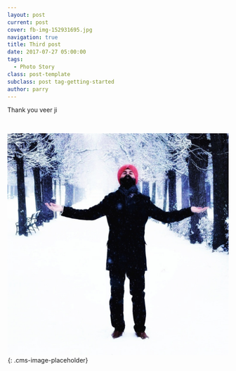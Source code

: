 ```yaml
---
layout: post
current: post
cover: fb-img-152931695.jpg
navigation: true
title: Third post
date: 2017-07-27 05:00:00
tags:
  - Photo Story
class: post-template
subclass: post tag-getting-started
author: parry
---
```


Thank you veer ji

 

![](/uploads/fb-img-1529316953122-1.jpeg)<br>![](data:image/png;base64,iVBORw0KGgoAAAANSUhEUgAAAAEAAAABCAYAAAAfFcSJAAAADUlEQVQYV2NYtWrVfwAG/gL+NbCogwAAAABJRU5ErkJggg==){: .cms-image-placeholder}